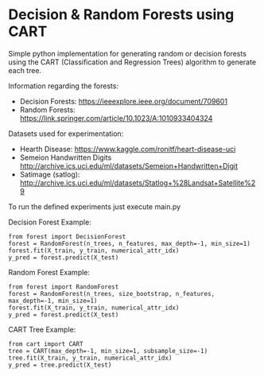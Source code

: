 # Decision & Random Forests using CART
Simple python implementation for generating random or decision forests using the CART (Classification and Regression Trees) algorithm to generate each tree.

Information regarding the forests:
* Decision Forests: https://ieeexplore.ieee.org/document/709601
* Random Forests: https://link.springer.com/article/10.1023/A:1010933404324

Datasets used for experimentation:
* Hearth Disease: https://www.kaggle.com/ronitf/heart-disease-uci
* Semeion Handwritten Digits http://archive.ics.uci.edu/ml/datasets/Semeion+Handwritten+Digit
* Satimage (satlog): http://archive.ics.uci.edu/ml/datasets/Statlog+%28Landsat+Satellite%29

To run the defined experiments just execute main.py

Decision Forest Example:
```
from forest import DecisionForest
forest = RandomForest(n_trees, n_features, max_depth=-1, min_size=1)
forest.fit(X_train, y_train, numerical_attr_idx)
y_pred = forest.predict(X_test)

```


Random Forest Example:
```
from forest import RandomForest
forest = RandomForest(n_trees, size_bootstrap, n_features, max_depth=-1, min_size=1)
forest.fit(X_train, y_train, numerical_attr_idx)
y_pred = forest.predict(X_test)

```

CART Tree Example:
```
from cart import CART
tree = CART(max_depth=-1, min_size=1, subsample_size=-1)
tree.fit(X_train, y_train, numerical_attr_idx)
y_pred = tree.predict(X_test)

```
